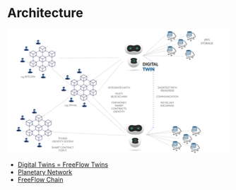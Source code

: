 # Architecture

![](img/arch1.png)  

- [Digital Twins = FreeFlow Twins](twins.md)
- [Planetary Network](planetary_network.md)
- [FreeFlow Chain](architecture/ffchain.md)

